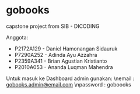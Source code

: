 # gobooks
capstone project from SIB - DICODING

Anggota:
- P2172A129 - Daniel Hamonangan Sidauruk
- P7290A252 - Adinda Ayu Azzahra
- P2359A341 - Brian Agustian Kristianto
- P2010A053 - Ananda Luqman Mahendra



Untuk masuk ke Dashboard admin gunakan:
\nemail        : gobooks.admin@email.com
\npassword : goboooks
